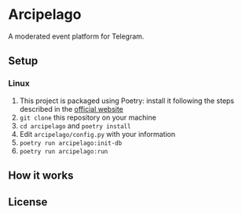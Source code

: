 # Arcipelago
A moderated event platform for Telegram.

## Setup

### Linux
1. This project is packaged using Poetry: install it following the steps described in the [official website](https://python-poetry.org/docs/#installation)
2. `git clone` this repository on your machine
3. `cd arcipelago` and `poetry install`
4. Edit `arcipelago/config.py` with your information
5. `poetry run arcipelago:init-db`
6. `poetry run arcipelago:run`

## How it works

## License
